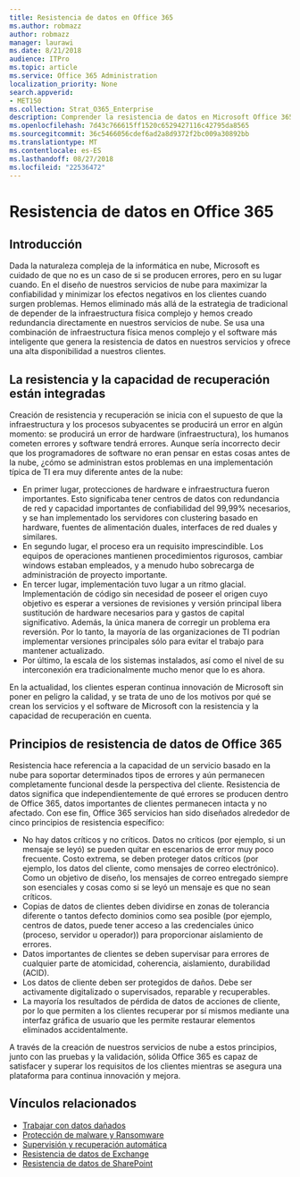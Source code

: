 ```yaml
---
title: Resistencia de datos en Office 365
ms.author: robmazz
author: robmazz
manager: laurawi
ms.date: 8/21/2018
audience: ITPro
ms.topic: article
ms.service: Office 365 Administration
localization_priority: None
search.appverid:
- MET150
ms.collection: Strat_O365_Enterprise
description: Comprender la resistencia de datos en Microsoft Office 365.
ms.openlocfilehash: 7d43c766615ff1520c6529427116c42795da8565
ms.sourcegitcommit: 36c5466056cdef6ad2a8d9372f2bc009a30892bb
ms.translationtype: MT
ms.contentlocale: es-ES
ms.lasthandoff: 08/27/2018
ms.locfileid: "22536472"
---
```

# <a name="data-resiliency-in-office-365"></a>Resistencia de datos en Office 365

## <a name="introduction"></a>Introducción
Dada la naturaleza compleja de la informática en nube, Microsoft es cuidado de que no es un caso de si se producen errores, pero en su lugar cuando. En el diseño de nuestros servicios de nube para maximizar la confiabilidad y minimizar los efectos negativos en los clientes cuando surgen problemas. Hemos eliminado más allá de la estrategia de tradicional de depender de la infraestructura física complejo y hemos creado redundancia directamente en nuestros servicios de nube. Se usa una combinación de infraestructura física menos complejo y el software más inteligente que genera la resistencia de datos en nuestros servicios y ofrece una alta disponibilidad a nuestros clientes. 

## <a name="resiliency-and-recoverability-are-built-in"></a>La resistencia y la capacidad de recuperación están integradas 
Creación de resistencia y recuperación se inicia con el supuesto de que la infraestructura y los procesos subyacentes se producirá un error en algún momento: se producirá un error de hardware (infraestructura), los humanos cometen errores y software tendrá errores. Aunque sería incorrecto decir que los programadores de software no eran pensar en estas cosas antes de la nube, ¿cómo se administran estos problemas en una implementación típica de TI era muy diferente antes de la nube: 
- En primer lugar, protecciones de hardware e infraestructura fueron importantes. Esto significaba tener centros de datos con redundancia de red y capacidad importantes de confiabilidad del 99,99% necesarios, y se han implementado los servidores con clustering basado en hardware, fuentes de alimentación duales, interfaces de red duales y similares. 
- En segundo lugar, el proceso era un requisito imprescindible. Los equipos de operaciones mantienen procedimientos rigurosos, cambiar windows estaban empleados, y a menudo hubo sobrecarga de administración de proyecto importante. 
- En tercer lugar, implementación tuvo lugar a un ritmo glacial. Implementación de código sin necesidad de poseer el origen cuyo objetivo es esperar a versiones de revisiones y versión principal libera sustitución de hardware necesarios para y gastos de capital significativo. Además, la única manera de corregir un problema era reversión. Por lo tanto, la mayoría de las organizaciones de TI podrían implementar versiones principales sólo para evitar el trabajo para mantener actualizado. 
- Por último, la escala de los sistemas instalados, así como el nivel de su interconexión era tradicionalmente mucho menor que lo es ahora. 

En la actualidad, los clientes esperan continua innovación de Microsoft sin poner en peligro la calidad, y se trata de uno de los motivos por qué se crean los servicios y el software de Microsoft con la resistencia y la capacidad de recuperación en cuenta. 

## <a name="office-365-data-resiliency-principles"></a>Principios de resistencia de datos de Office 365 
Resistencia hace referencia a la capacidad de un servicio basado en la nube para soportar determinados tipos de errores y aún permanecen completamente funcional desde la perspectiva del cliente. Resistencia de datos significa que independientemente de qué errores se producen dentro de Office 365, datos importantes de clientes permanecen intacta y no afectado. Con ese fin, Office 365 servicios han sido diseñados alrededor de cinco principios de resistencia específico: 
- No hay datos críticos y no críticos. Datos no críticos (por ejemplo, si un mensaje se leyó) se pueden quitar en escenarios de error muy poco frecuente. Costo extrema, se deben proteger datos críticos (por ejemplo, los datos del cliente, como mensajes de correo electrónico). Como un objetivo de diseño, los mensajes de correo entregado siempre son esenciales y cosas como si se leyó un mensaje es que no sean críticos. 
- Copias de datos de clientes deben dividirse en zonas de tolerancia diferente o tantos defecto dominios como sea posible (por ejemplo, centros de datos, puede tener acceso a las credenciales único (proceso, servidor u operador)) para proporcionar aislamiento de errores. 
- Datos importantes de clientes se deben supervisar para errores de cualquier parte de atomicidad, coherencia, aislamiento, durabilidad (ACID). 
- Los datos de cliente deben ser protegidos de daños. Debe ser activamente digitalizado o supervisados, reparable y recuperables. 
- La mayoría los resultados de pérdida de datos de acciones de cliente, por lo que permiten a los clientes recuperar por sí mismos mediante una interfaz gráfica de usuario que les permite restaurar elementos eliminados accidentalmente. 
 
A través de la creación de nuestros servicios de nube a estos principios, junto con las pruebas y la validación, sólida Office 365 es capaz de satisfacer y superar los requisitos de los clientes mientras se asegura una plataforma para continua innovación y mejora. 

## <a name="related-links"></a>Vínculos relacionados

- [Trabajar con datos dañados](office-365-dealing-with-data-corruption.md)
- [Protección de malware y Ransomware](office-365-malware-and-ransomware-protection.md)
- [Supervisión y recuperación automática](office-365-monitoring-and-self-healing.md)
- [Resistencia de datos de Exchange](office-365-exchange-data-resiliency.md)
- [Resistencia de datos de SharePoint](office-365-sharepoint-data-resiliency.md)